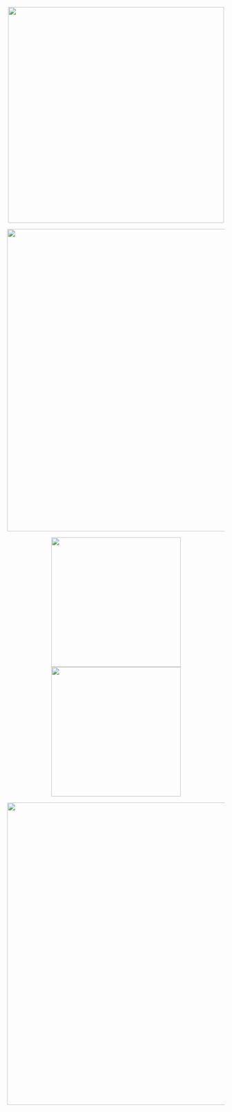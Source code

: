 <p align="center"><img src="https://64.media.tumblr.com/e8ae7c9d327434214005f2759e10d8c5/08b6024acb610772-57/s400x600/ea288684465fe91c5727dc6d22d5b6168070951d.gifv" width="500">
<p align="center"><img src="https://64.media.tumblr.com/9e133f4611beb81a89839e08f763ebd8/08b6024acb610772-5e/s400x600/a6c063f358b0a4daf6844128c372e2b0d5a4ae7b.gifv" width="700">
<p align="center"><img src="https://spotify-github-profile.kittinanx.com/api/view?uid=31nthrfejdrl5ztsoldu5q2cncju&cover_image=true&theme=novatorem&show_offline=false&background_color=000000&interchange=false&bar_color=cb0303&bar_color_cover=false)](https://github.com/kittinan/spotify-github-profile)" width="300">
<img src="https://64.media.tumblr.com/bbe3f2819a94bfb8cfe4228ba19358bb/48dc0044139117f3-63/s540x810/73afc1933235a0393752a0a20fd0eabfcd25e8a8.pnj" width="300">
<p align="center"><img src="https://64.media.tumblr.com/772601a28648c04cf1c9690687bb8265/232d390e5f4723e7-b0/s2048x3072/7c62ffcb96c8b0c4ea25645203fa62cc5fe2c659.pnj" width="700">

